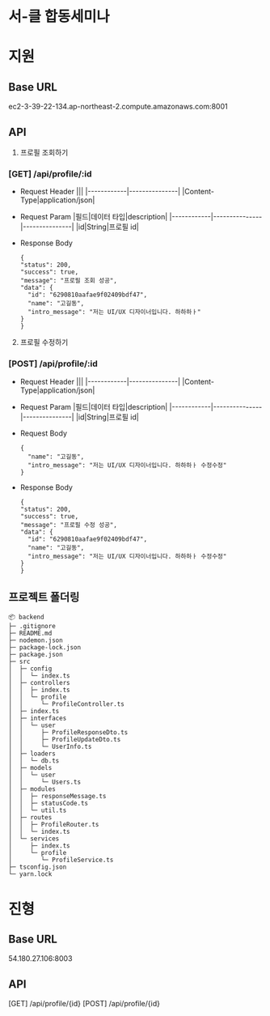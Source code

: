 # 서-클 합동세미나
# 지원
## Base URL
ec2-3-39-22-134.ap-northeast-2.compute.amazonaws.com:8001

## API
1. 프로필 조회하기
### [GET] /api/profile/:id
- Request Header
  |||
  |------------|---------------|
  |Content-Type|application/json|
- Request Param
  |필드|데이터 타입|description|
  |------------|---------------|---------------|
  |id|String|프로필 id|

- Response Body
  ```
  {
  "status": 200,
  "success": true,
  "message": "프로필 조회 성공",
  "data": {
    "id": "6290810aafae9f02409bdf47",
    "name": "고길동",
    "intro_message": "저는 UI/UX 디자이너입니다. 하하하ㅏ"
  }
  }
  ```
2. 프로필 수정하기
### [POST] /api/profile/:id
- Request Header
  |||
  |------------|---------------|
  |Content-Type|application/json|
- Request Param
  |필드|데이터 타입|description|
  |------------|---------------|---------------|
  |id|String|프로필 id|
  
- Request Body
  ```
  {
	"name": "고길동",
	"intro_message": "저는 UI/UX 디자이너입니다. 하하하ㅏ 수정수정"
  }
  ```
- Response Body
  ```
  {
  "status": 200,
  "success": true,
  "message": "프로필 수정 성공",
  "data": {
    "id": "6290810aafae9f02409bdf47",
    "name": "고길동",
    "intro_message": "저는 UI/UX 디자이너입니다. 하하하ㅏ 수정수정"
  }
  }
  ```

## 프로젝트 폴더링
```
📦 backend
├─ .gitignore
├─ README.md
├─ nodemon.json
├─ package-lock.json
├─ package.json
├─ src
│  ├─ config
│  │  └─ index.ts
│  ├─ controllers
│  │  ├─ index.ts
│  │  └─ profile
│  │     └─ ProfileController.ts
│  ├─ index.ts
│  ├─ interfaces
│  │  └─ user
│  │     ├─ ProfileResponseDto.ts
│  │     ├─ ProfileUpdateDto.ts
│  │     └─ UserInfo.ts
│  ├─ loaders
│  │  └─ db.ts
│  ├─ models
│  │  └─ user
│  │     └─ Users.ts
│  ├─ modules
│  │  ├─ responseMessage.ts
│  │  ├─ statusCode.ts
│  │  └─ util.ts
│  ├─ routes
│  │  ├─ ProfileRouter.ts
│  │  └─ index.ts
│  └─ services
│     ├─ index.ts
│     └─ profile
│        └─ ProfileService.ts
├─ tsconfig.json
└─ yarn.lock
```
# 진형
## Base URL
54.180.27.106:8003

## API
[GET] /api/profile/{id}
[POST] /api/profile/{id}
